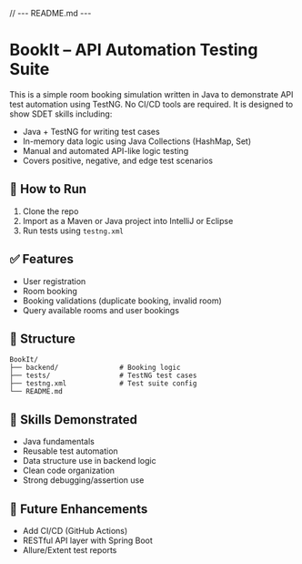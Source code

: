 // --- README.md ---
# BookIt – API Automation Testing Suite

This is a simple room booking simulation written in Java to demonstrate API test automation using TestNG. No CI/CD tools are required. It is designed to show SDET skills including:

- Java + TestNG for writing test cases
- In-memory data logic using Java Collections (HashMap, Set)
- Manual and automated API-like logic testing
- Covers positive, negative, and edge test scenarios

## 🔧 How to Run

1. Clone the repo
2. Import as a Maven or Java project into IntelliJ or Eclipse
3. Run tests using `testng.xml`

## ✅ Features
- User registration
- Room booking
- Booking validations (duplicate booking, invalid room)
- Query available rooms and user bookings

## 📁 Structure
```
BookIt/
├── backend/               # Booking logic
├── tests/                 # TestNG test cases
├── testng.xml             # Test suite config
└── README.md
```

## 📌 Skills Demonstrated
- Java fundamentals
- Reusable test automation
- Data structure use in backend logic
- Clean code organization
- Strong debugging/assertion use

## 🧪 Future Enhancements
- Add CI/CD (GitHub Actions)
- RESTful API layer with Spring Boot
- Allure/Extent test reports
